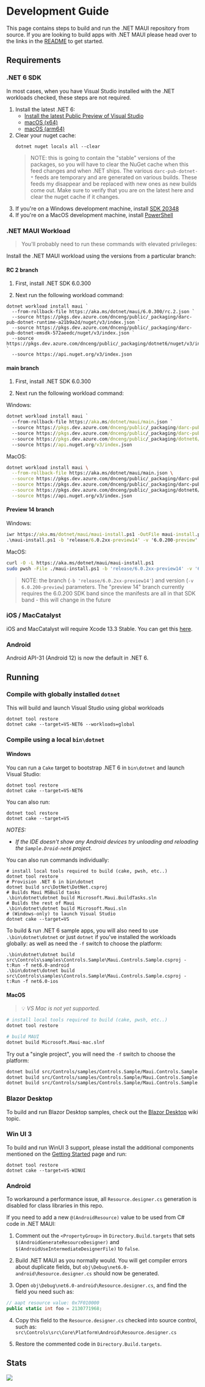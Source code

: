 # Development Guide

This page contains steps to build and run the .NET MAUI repository from source. If you are looking to build apps with .NET MAUI please head over to the links in the [README](https://github.com/dotnet/maui/blob/main/README.md) to get started.

## Requirements

### .NET 6 SDK

In most cases, when you have Visual Studio installed with the .NET workloads checked, these steps are not required.

1. Install the latest .NET 6:  
   <!--- [Win (x64)](https://aka.ms/dotnet/6.0.2xx/daily/dotnet-sdk-win-x64.exe)   -->
   - [Install the latest Public Preview of Visual Studio](https://docs.microsoft.com/en-us/dotnet/maui/get-started/installation/)
   - [macOS (x64)](https://aka.ms/dotnet/6.0.3xx/daily/dotnet-sdk-osx-x64.pkg)  
   - [macOS (arm64)](https://aka.ms/dotnet/6.0.3xx/daily/dotnet-sdk-osx-arm64.pkg)
2. Clear your nuget cache:  
   ```
   dotnet nuget locals all --clear
   ```
   > NOTE: this is going to contain the "stable" versions of the packages, so you will have to clear the NuGet cache when this feed changes and when .NET ships. The various `darc-pub-dotnet-*` feeds are temporary and are generated on various builds. These feeds my disappear and be replaced with new ones as new builds come out. Make sure to verify that you are on the latest here and clear the nuget cache if it changes.
4. If you're on a Windows development machine, install [SDK 20348](https://go.microsoft.com/fwlink/?linkid=2164145)
5. If you're on a MacOS development machine, install [PowerShell](https://docs.microsoft.com/en-us/powershell/scripting/install/installing-powershell-on-macos)
   

### .NET MAUI Workload

> You'll probably need to run these commands with elevated privileges:

Install the .NET MAUI workload using the versions from a particular branch:  

#### RC 2 branch

1. First, install .NET SDK 6.0.300

2. Next run the following workload command:

```
dotnet workload install maui `
  --from-rollback-file https://aka.ms/dotnet/maui/6.0.300/rc.2.json `
  --source https://pkgs.dev.azure.com/dnceng/public/_packaging/darc-pub-dotnet-runtime-a21b9a2d/nuget/v3/index.json `
  --source https://pkgs.dev.azure.com/dnceng/public/_packaging/darc-pub-dotnet-emsdk-572aeedc/nuget/v3/index.json `
  --source https://pkgs.dev.azure.com/dnceng/public/_packaging/dotnet6/nuget/v3/index.json `
  --source https://api.nuget.org/v3/index.json
```

#### main branch

1. First, install .NET SDK 6.0.300

2. Next run the following workload command:

Windows:

```bat
dotnet workload install maui `
  --from-rollback-file https://aka.ms/dotnet/maui/main.json `
  --source https://pkgs.dev.azure.com/dnceng/public/_packaging/darc-pub-dotnet-runtime-a21b9a2d/nuget/v3/index.json `
  --source https://pkgs.dev.azure.com/dnceng/public/_packaging/darc-pub-dotnet-emsdk-52e9452f-3/nuget/v3/index.json `
  --source https://pkgs.dev.azure.com/dnceng/public/_packaging/dotnet6/nuget/v3/index.json `
  --source https://api.nuget.org/v3/index.json
```

MacOS:

```bash
dotnet workload install maui \
  --from-rollback-file https://aka.ms/dotnet/maui/main.json \
  --source https://pkgs.dev.azure.com/dnceng/public/_packaging/darc-pub-dotnet-runtime-a21b9a2d/nuget/v3/index.json \
  --source https://pkgs.dev.azure.com/dnceng/public/_packaging/darc-pub-dotnet-emsdk-52e9452f-3/nuget/v3/index.json \
  --source https://pkgs.dev.azure.com/dnceng/public/_packaging/dotnet6/nuget/v3/index.json \
  --source https://api.nuget.org/v3/index.json
```


#### Preview 14 branch

Windows:

```bat
iwr https://aka.ms/dotnet/maui/maui-install.ps1 -OutFile maui-install.ps1;
.\maui-install.ps1 -b 'release/6.0.2xx-preview14' -v '6.0.200-preview'
```

MacOS:

```bash
curl -O -L https://aka.ms/dotnet/maui/maui-install.ps1
sudo pwsh -File ./maui-install.ps1 -b 'release/6.0.2xx-preview14' -v '6.0.200-preview'
```

> NOTE: the branch (`-b 'release/6.0.2xx-preview14'`) and version (`-v 6.0.200-preview`) parameters. The "preview 14" branch currently requires the 6.0.200 SDK band since the manifests are all in that SDK band - this will change in the future

### iOS / MacCatalyst

iOS and MacCatalyst will require Xcode 13.3 Stable. You can get this [here](https://developer.apple.com/download/more/?name=Xcode).

### Android

Android API-31 (Android 12) is now the default in .NET 6.


## Running

### Compile with globally installed `dotnet`

This will build and launch Visual Studio using global workloads

```dotnetcli
dotnet tool restore
dotnet cake --target=VS-NET6 --workloads=global
```

### Compile using a local `bin\dotnet`

#### Windows

You can run a `Cake` target to bootstrap .NET 6 in `bin\dotnet` and launch Visual Studio:

```dotnetcli
dotnet tool restore
dotnet cake --target=VS-NET6
```

You can also run:

```dotnetcli
dotnet tool restore
dotnet cake --target=VS
```

_NOTES:_
- _If the IDE doesn't show any Android devices try unloading and reloading the `Sample.Droid-net6` project._

You can also run commands individually:
```dotnetcli
# install local tools required to build (cake, pwsh, etc..)
dotnet tool restore
# Provision .NET 6 in bin\dotnet
dotnet build src\DotNet\DotNet.csproj
# Builds Maui MSBuild tasks
.\bin\dotnet\dotnet build Microsoft.Maui.BuildTasks.sln
# Builds the rest of Maui
.\bin\dotnet\dotnet build Microsoft.Maui.sln
# (Windows-only) to launch Visual Studio
dotnet cake --target=VS
```

To build & run .NET 6 sample apps, you will also need to use `.\bin\dotnet\dotnet` or just `dotnet` if you've
installed the workloads globally: as well as need the `-f` switch to choose the platform:

```dotnetcli
.\bin\dotnet\dotnet build src\Controls\samples\Controls.Sample\Maui.Controls.Sample.csproj -t:Run -f net6.0-android
.\bin\dotnet\dotnet build src\Controls\samples\Controls.Sample\Maui.Controls.Sample.csproj -t:Run -f net6.0-ios
```

#### MacOS

> 💡 _VS Mac is not yet supported._

```bash
# install local tools required to build (cake, pwsh, etc..)
dotnet tool restore

# build MAUI
dotnet build Microsoft.Maui-mac.slnf
```

Try out a "single project", you will need the `-f` switch to choose the platform:

```bash
dotnet build src/Controls/samples/Controls.Sample/Maui.Controls.Sample.csproj -t:Run -f net6.0-ios
dotnet build src/Controls/samples/Controls.Sample/Maui.Controls.Sample.csproj -t:Run -f net6.0-maccatalyst
dotnet build src/Controls/samples/Controls.Sample/Maui.Controls.Sample.csproj -t:Run -f net6.0-android
```

### Blazor Desktop

To build and run Blazor Desktop samples, check out the [Blazor Desktop](https://github.com/dotnet/maui/wiki/Blazor-Desktop) wiki topic.

### Win UI 3

To build and run WinUI 3 support, please install the additional components mentioned on the [Getting Started](https://docs.microsoft.com/en-us/dotnet/maui/get-started/installation) page and run:

```dotnetcli
dotnet tool restore
dotnet cake --target=VS-WINUI
```

### Android

To workaround a performance issue, all `Resource.designer.cs`
generation is disabled for class libraries in this repo.

If you need to add a new `@(AndroidResource)` value to be used from C#
code in .NET MAUI:

1. Comment out the `<PropertyGroup>` in `Directory.Build.targets` that
   sets `$(AndroidGenerateResourceDesigner)` and
   `$(AndroidUseIntermediateDesignerFile)` to `false`.

2. Build .NET MAUI as you normally would. You will get compiler errors
   about duplicate fields, but `obj\Debug\net6.0-android\Resource.designer.cs`
   should now be generated.

3. Open `obj\Debug\net6.0-android\Resource.designer.cs`, and find the
   field you need such as:

```csharp
// aapt resource value: 0x7F010000
public static int foo = 2130771968;
```

4. Copy this field to the `Resource.designer.cs` checked into source
   control, such as: `src\Controls\src\Core\Platform\Android\Resource.designer.cs`

5. Restore the commented code in `Directory.Build.targets`.

## Stats

<img src="https://repobeats.axiom.co/api/embed/f917a77cbbdeee19b87fa1f2f932895d1df18b71.svg" />
